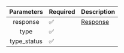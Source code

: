 |  Parameters  | Required           | Description             |
|:------------:|--------------------|-------------------------|
|   response   | :white_check_mark: | [Response](Response.md) |
|     type     | :white_check_mark: |                         |
| type_status  | :white_check_mark: |                         |